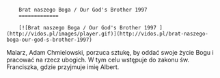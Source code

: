 
        Brat naszego Boga / Our God's Brother 1997 
        =============
        
        [![Brat naszego Boga / Our God's Brother 1997 ](http://vidos.pl/images/player.gif)](http://vidos.pl/brat-naszego-boga-our-god-s-brother-1997)
        
        
 Malarz, Adam Chmielowski, porzuca sztukę, by oddać swoje życie Bogu i pracować na rzecz ubogich. W tym celu wstępuje do zakonu św. Franciszka, gdzie przyjmuje imię Albert.
    